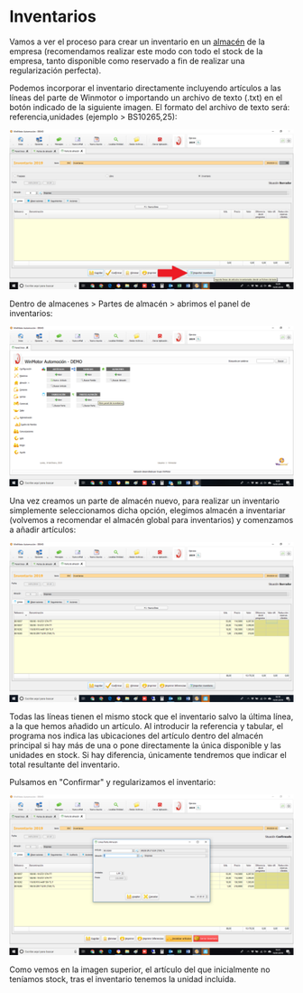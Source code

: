 # Inventarios

Vamos a ver el proceso para crear un inventario en un [almacén](../../manuales/almacenes/) de la empresa \(recomendamos realizar este modo con todo el stock de la empresa, tanto disponible como reservado a fin de realizar una regularización perfecta\).

Podemos incorporar el inventario directamente incluyendo artículos a las líneas del parte de Winmotor o importando un archivo de texto \(.txt\) en el botón indicado de la siguiente imagen. El formato del archivo de texto será: referencia,unidades \(ejemplo &gt; BS10265,25\):

![](../../.gitbook/assets/image%20%28182%29.png)

Dentro de almacenes &gt; Partes de almacén &gt; abrimos el panel de inventarios:

![](../../.gitbook/assets/image%20%287%29.png)

Una vez creamos un parte de almacén nuevo, para realizar un inventario simplemente seleccionamos dicha opción, elegimos almacén a inventariar \(volvemos a recomendar el almacén global para inventarios\) y comenzamos a añadir artículos:

![](../../.gitbook/assets/image%20%28218%29.png)

Todas las líneas tienen el mismo stock que el inventario salvo la última línea, a la que hemos añadido un artículo. Al introducir la referencia y tabular, el programa nos indica las ubicaciones del artículo dentro del almacén principal si hay más de una o pone directamente la única disponible y las unidades en stock. Si hay diferencia, únicamente tendremos que indicar el total resultante del inventario.

Pulsamos en "Confirmar" y regularizamos el inventario:

![](../../.gitbook/assets/image%20%28133%29.png)

Como vemos en la imagen superior, el artículo del que inicialmente no teníamos stock, tras el inventario tenemos la unidad incluida.

